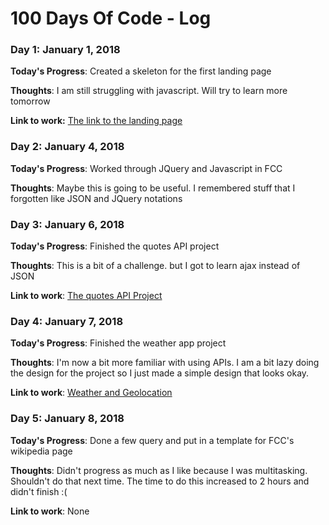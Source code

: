 # 100 Days Of Code - Log

### Day 1: January 1, 2018

**Today's Progress**: Created a skeleton for the first landing page

**Thoughts**: I am still struggling with javascript. Will try to learn more tomorrow 

**Link to work:** [The link to the landing page](https://github.com/wtekimam/landingpages.git "note: Landing page 1")

### Day 2: January 4, 2018

**Today's Progress**: Worked through JQuery and Javascript in FCC

**Thoughts**: Maybe this is going to be useful. I remembered stuff that I forgotten like JSON and JQuery notations

### Day 3: January 6, 2018

**Today's Progress**: Finished the quotes API project

**Thoughts**: This is a bit of a challenge. but I got to learn ajax instead of JSON

**Link to work**: [The quotes API Project](https://codepen.io/wtekimam/full/pWKaXr/)

### Day 4: January 7, 2018

**Today's Progress**: Finished the weather app project

**Thoughts**: I'm now a bit more familiar with using APIs. I am a bit lazy doing the design for the project so I just made a simple design that looks okay.

**Link to work**: [Weather and Geolocation](https://codepen.io/freeCodeCamp/full/wGqEga)

### Day 5: January 8, 2018

**Today's Progress**: Done a few query and put in a template for FCC's wikipedia page

**Thoughts**: Didn't progress as much as I like because I was multitasking. Shouldn't do that next time. The time to do this increased to 2 hours and didn't finish :(

**Link to work**: None